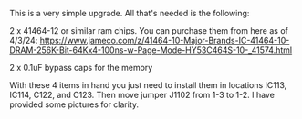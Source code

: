 This is a very simple upgrade. All that's needed is the following:

2 x 41464-12 or similar ram chips. You can purchase them from here as of 4/3/24: https://www.jameco.com/z/41464-10-Major-Brands-IC-41464-10-DRAM-256K-Bit-64Kx4-100ns-w-Page-Mode-HY53C464S-10-_41574.html

2 x 0.1uF bypass caps for the memory

With these 4 items in hand you just need to install them in locations IC113, IC114, C122, and C123. Then move jumper J1102 from 1-3 to 1-2. I have provided some pictures for clarity. 
